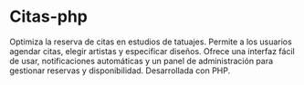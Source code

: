 # Citas-php
Optimiza la reserva de citas en estudios de tatuajes. Permite a los usuarios agendar citas, elegir artistas y especificar diseños. Ofrece una interfaz fácil de usar, notificaciones automáticas y un panel de administración para gestionar reservas y disponibilidad. Desarrollada con PHP.

